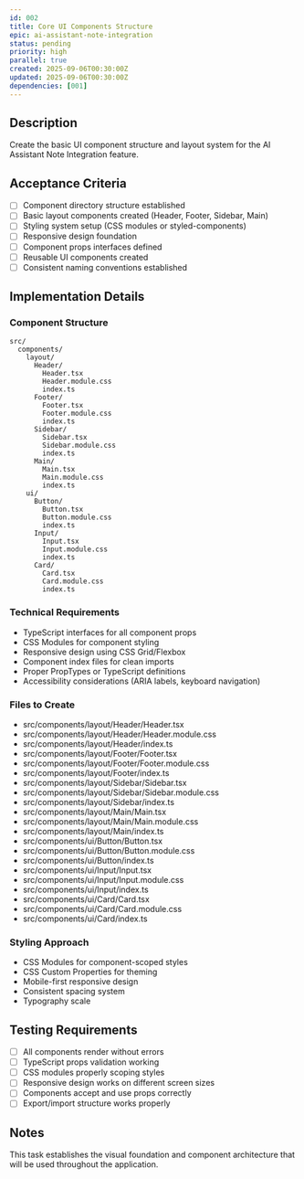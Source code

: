 ```yaml
---
id: 002
title: Core UI Components Structure
epic: ai-assistant-note-integration
status: pending
priority: high
parallel: true
created: 2025-09-06T00:30:00Z
updated: 2025-09-06T00:30:00Z
dependencies: [001]
---
```


## Description
Create the basic UI component structure and layout system for the AI Assistant Note Integration feature.

## Acceptance Criteria
- [ ] Component directory structure established
- [ ] Basic layout components created (Header, Footer, Sidebar, Main)
- [ ] Styling system setup (CSS modules or styled-components)
- [ ] Responsive design foundation
- [ ] Component props interfaces defined
- [ ] Reusable UI components created
- [ ] Consistent naming conventions established

## Implementation Details

### Component Structure
```
src/
  components/
    layout/
      Header/
        Header.tsx
        Header.module.css
        index.ts
      Footer/
        Footer.tsx
        Footer.module.css
        index.ts
      Sidebar/
        Sidebar.tsx
        Sidebar.module.css
        index.ts
      Main/
        Main.tsx
        Main.module.css
        index.ts
    ui/
      Button/
        Button.tsx
        Button.module.css
        index.ts
      Input/
        Input.tsx
        Input.module.css
        index.ts
      Card/
        Card.tsx
        Card.module.css
        index.ts
```

### Technical Requirements
- TypeScript interfaces for all component props
- CSS Modules for component styling
- Responsive design using CSS Grid/Flexbox
- Component index files for clean imports
- Proper PropTypes or TypeScript definitions
- Accessibility considerations (ARIA labels, keyboard navigation)

### Files to Create
- src/components/layout/Header/Header.tsx
- src/components/layout/Header/Header.module.css
- src/components/layout/Header/index.ts
- src/components/layout/Footer/Footer.tsx
- src/components/layout/Footer/Footer.module.css
- src/components/layout/Footer/index.ts
- src/components/layout/Sidebar/Sidebar.tsx
- src/components/layout/Sidebar/Sidebar.module.css
- src/components/layout/Sidebar/index.ts
- src/components/layout/Main/Main.tsx
- src/components/layout/Main/Main.module.css
- src/components/layout/Main/index.ts
- src/components/ui/Button/Button.tsx
- src/components/ui/Button/Button.module.css
- src/components/ui/Button/index.ts
- src/components/ui/Input/Input.tsx
- src/components/ui/Input/Input.module.css
- src/components/ui/Input/index.ts
- src/components/ui/Card/Card.tsx
- src/components/ui/Card/Card.module.css
- src/components/ui/Card/index.ts

### Styling Approach
- CSS Modules for component-scoped styles
- CSS Custom Properties for theming
- Mobile-first responsive design
- Consistent spacing system
- Typography scale

## Testing Requirements
- [ ] All components render without errors
- [ ] TypeScript props validation working
- [ ] CSS modules properly scoping styles
- [ ] Responsive design works on different screen sizes
- [ ] Components accept and use props correctly
- [ ] Export/import structure works properly

## Notes
This task establishes the visual foundation and component architecture that will be used throughout the application.